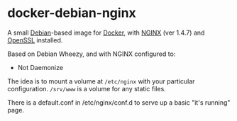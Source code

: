 docker-debian-nginx
=============

A small [Debian](http://www.debian.org/)-based image for [Docker](http://docker.io/), with [NGINX](http://nginx.org/) (ver 1.4.7) and [OpenSSL](http://www.openssl.org/) installed.

Based on Debian Wheezy, and with NGINX configured to:

* Not Daemonize

The idea is to mount a volume at `/etc/nginx` with your particular configuration. `/srv/www` is a volume for any static files.


There is a default.conf in /etc/nginx/conf.d to serve up a basic "it's running" page.
